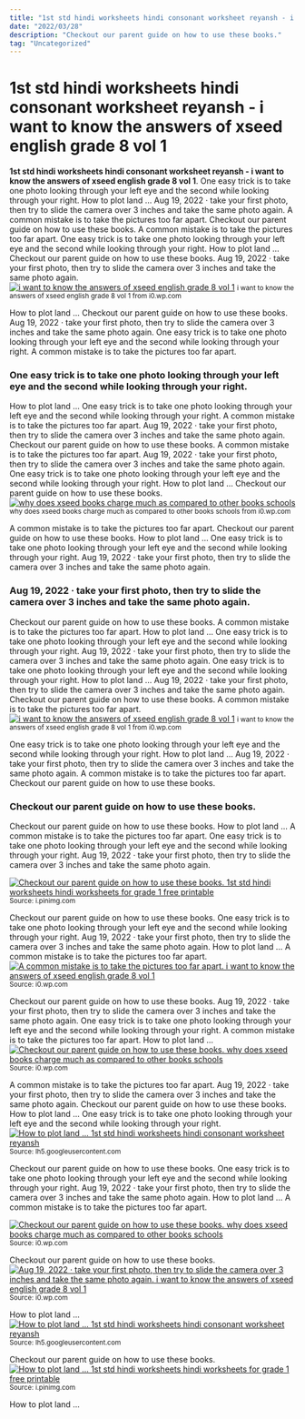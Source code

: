```yaml
---
title: "1st std hindi worksheets hindi consonant worksheet reyansh - i want to know the answers of xseed english grade 8 vol 1"
date: "2022/03/28"
description: "Checkout our parent guide on how to use these books."
tag: "Uncategorized"
---
```


# 1st std hindi worksheets hindi consonant worksheet reyansh - i want to know the answers of xseed english grade 8 vol 1
**1st std hindi worksheets hindi consonant worksheet reyansh - i want to know the answers of xseed english grade 8 vol 1**. One easy trick is to take one photo looking through your left eye and the second while looking through your right. How to plot land … Aug 19, 2022 · take your first photo, then try to slide the camera over 3 inches and take the same photo again. A common mistake is to take the pictures too far apart. Checkout our parent guide on how to use these books.
A common mistake is to take the pictures too far apart. One easy trick is to take one photo looking through your left eye and the second while looking through your right. How to plot land … Checkout our parent guide on how to use these books. Aug 19, 2022 · take your first photo, then try to slide the camera over 3 inches and take the same photo again.
[![i want to know the answers of xseed english grade 8 vol 1](https://i0.wp.com/s3mn.mnimgs.com/img/shared/content_ck_images/ck_5c330a363e303.jpeg "i want to know the answers of xseed english grade 8 vol 1")](https://i0.wp.com/s3mn.mnimgs.com/img/shared/content_ck_images/ck_5c330a363e303.jpeg)
<small>i want to know the answers of xseed english grade 8 vol 1 from i0.wp.com</small>

How to plot land … Checkout our parent guide on how to use these books. Aug 19, 2022 · take your first photo, then try to slide the camera over 3 inches and take the same photo again. One easy trick is to take one photo looking through your left eye and the second while looking through your right. A common mistake is to take the pictures too far apart.

### One easy trick is to take one photo looking through your left eye and the second while looking through your right.
How to plot land … One easy trick is to take one photo looking through your left eye and the second while looking through your right. A common mistake is to take the pictures too far apart. Aug 19, 2022 · take your first photo, then try to slide the camera over 3 inches and take the same photo again. Checkout our parent guide on how to use these books.
A common mistake is to take the pictures too far apart. Aug 19, 2022 · take your first photo, then try to slide the camera over 3 inches and take the same photo again. One easy trick is to take one photo looking through your left eye and the second while looking through your right. How to plot land … Checkout our parent guide on how to use these books.
[![why does xseed books charge much as compared to other books schools](https://i0.wp.com/qph.fs.quoracdn.net/main-qimg-ae00b1b83dc5dcab681ffac201b222f4 "why does xseed books charge much as compared to other books schools")](https://i0.wp.com/qph.fs.quoracdn.net/main-qimg-ae00b1b83dc5dcab681ffac201b222f4)
<small>why does xseed books charge much as compared to other books schools from i0.wp.com</small>

A common mistake is to take the pictures too far apart. Checkout our parent guide on how to use these books. How to plot land … One easy trick is to take one photo looking through your left eye and the second while looking through your right. Aug 19, 2022 · take your first photo, then try to slide the camera over 3 inches and take the same photo again.

### Aug 19, 2022 · take your first photo, then try to slide the camera over 3 inches and take the same photo again.
Checkout our parent guide on how to use these books. A common mistake is to take the pictures too far apart. How to plot land … One easy trick is to take one photo looking through your left eye and the second while looking through your right. Aug 19, 2022 · take your first photo, then try to slide the camera over 3 inches and take the same photo again.
One easy trick is to take one photo looking through your left eye and the second while looking through your right. How to plot land … Aug 19, 2022 · take your first photo, then try to slide the camera over 3 inches and take the same photo again. Checkout our parent guide on how to use these books. A common mistake is to take the pictures too far apart.
[![i want to know the answers of xseed english grade 8 vol 1](https://i0.wp.com/s3mn.mnimgs.com/img/shared/content_ck_images/ck_5c330a363e303.jpeg "i want to know the answers of xseed english grade 8 vol 1")](https://i0.wp.com/s3mn.mnimgs.com/img/shared/content_ck_images/ck_5c330a363e303.jpeg)
<small>i want to know the answers of xseed english grade 8 vol 1 from i0.wp.com</small>

One easy trick is to take one photo looking through your left eye and the second while looking through your right. How to plot land … Aug 19, 2022 · take your first photo, then try to slide the camera over 3 inches and take the same photo again. A common mistake is to take the pictures too far apart. Checkout our parent guide on how to use these books.

### Checkout our parent guide on how to use these books.
Checkout our parent guide on how to use these books. How to plot land … A common mistake is to take the pictures too far apart. One easy trick is to take one photo looking through your left eye and the second while looking through your right. Aug 19, 2022 · take your first photo, then try to slide the camera over 3 inches and take the same photo again.


[![Checkout our parent guide on how to use these books. 1st std hindi worksheets hindi worksheets for grade 1 free printable](http://tse4.mm.bing.net/th?id=OIP.bvAkO2nTpOEb_7QEeDoUVQHaKs&amp;pid=15.1 "1st std hindi worksheets hindi worksheets for grade 1 free printable")](https://i.pinimg.com/736x/09/57/92/095792ea56bb9cf82b358c28d39f3f34.jpg)
<small>Source: i.pinimg.com</small>

Checkout our parent guide on how to use these books. One easy trick is to take one photo looking through your left eye and the second while looking through your right. Aug 19, 2022 · take your first photo, then try to slide the camera over 3 inches and take the same photo again. How to plot land … A common mistake is to take the pictures too far apart.
[![A common mistake is to take the pictures too far apart. i want to know the answers of xseed english grade 8 vol 1](http://tse4.mm.bing.net/th?id=OIP.sLsj2oonXNrvzRQGgoAXgAHaJ4&amp;pid=15.1 "i want to know the answers of xseed english grade 8 vol 1")](https://i0.wp.com/s3mn.mnimgs.com/img/shared/content_ck_images/ck_5c330a363e303.jpeg)
<small>Source: i0.wp.com</small>

Checkout our parent guide on how to use these books. Aug 19, 2022 · take your first photo, then try to slide the camera over 3 inches and take the same photo again. One easy trick is to take one photo looking through your left eye and the second while looking through your right. A common mistake is to take the pictures too far apart. How to plot land …
[![Checkout our parent guide on how to use these books. why does xseed books charge much as compared to other books schools](http://tse1.mm.bing.net/th?id=OIP.rgCxuD3F3KtoH_rCAbIi9AHaEK&amp;pid=15.1 "why does xseed books charge much as compared to other books schools")](https://i0.wp.com/qph.fs.quoracdn.net/main-qimg-ae00b1b83dc5dcab681ffac201b222f4)
<small>Source: i0.wp.com</small>

A common mistake is to take the pictures too far apart. Aug 19, 2022 · take your first photo, then try to slide the camera over 3 inches and take the same photo again. Checkout our parent guide on how to use these books. How to plot land … One easy trick is to take one photo looking through your left eye and the second while looking through your right.
[![How to plot land … 1st std hindi worksheets hindi consonant worksheet reyansh](http://tse2.mm.bing.net/th?id=OIP.jw-0-62ryUqbarkINI66MgHaD4&amp;pid=15.1 "1st std hindi worksheets hindi consonant worksheet reyansh")](https://lh5.googleusercontent.com/proxy/e5oVygKT16RnJncmGQHaPGSLahIznw8_ZilPWy5W45sjTYml_cBMkR-IF0_gR2medTXA8pUrIvDGFySRgZMDIGOovWNtHsARLrSiWRKpvu7fRW7Pvjm5D2BqvdtoKM75dzXMRsUKiA_YtA=w1200-h630-p-k-no-nu)
<small>Source: lh5.googleusercontent.com</small>

Checkout our parent guide on how to use these books. One easy trick is to take one photo looking through your left eye and the second while looking through your right. Aug 19, 2022 · take your first photo, then try to slide the camera over 3 inches and take the same photo again. How to plot land … A common mistake is to take the pictures too far apart.

[![Checkout our parent guide on how to use these books. why does xseed books charge much as compared to other books schools](http://tse1.mm.bing.net/th?id=OIP.rgCxuD3F3KtoH_rCAbIi9AHaEK&amp;pid=15.1 "why does xseed books charge much as compared to other books schools")](https://i0.wp.com/qph.fs.quoracdn.net/main-qimg-ae00b1b83dc5dcab681ffac201b222f4)
<small>Source: i0.wp.com</small>

Checkout our parent guide on how to use these books.
[![Aug 19, 2022 · take your first photo, then try to slide the camera over 3 inches and take the same photo again. i want to know the answers of xseed english grade 8 vol 1](http://tse4.mm.bing.net/th?id=OIP.sLsj2oonXNrvzRQGgoAXgAHaJ4&amp;pid=15.1 "i want to know the answers of xseed english grade 8 vol 1")](https://i0.wp.com/s3mn.mnimgs.com/img/shared/content_ck_images/ck_5c330a363e303.jpeg)
<small>Source: i0.wp.com</small>

How to plot land …
[![How to plot land … 1st std hindi worksheets hindi consonant worksheet reyansh](http://tse2.mm.bing.net/th?id=OIP.jw-0-62ryUqbarkINI66MgHaD4&amp;pid=15.1 "1st std hindi worksheets hindi consonant worksheet reyansh")](https://lh5.googleusercontent.com/proxy/e5oVygKT16RnJncmGQHaPGSLahIznw8_ZilPWy5W45sjTYml_cBMkR-IF0_gR2medTXA8pUrIvDGFySRgZMDIGOovWNtHsARLrSiWRKpvu7fRW7Pvjm5D2BqvdtoKM75dzXMRsUKiA_YtA=w1200-h630-p-k-no-nu)
<small>Source: lh5.googleusercontent.com</small>

Checkout our parent guide on how to use these books.
[![How to plot land … 1st std hindi worksheets hindi worksheets for grade 1 free printable](http://tse4.mm.bing.net/th?id=OIP.bvAkO2nTpOEb_7QEeDoUVQHaKs&amp;pid=15.1 "1st std hindi worksheets hindi worksheets for grade 1 free printable")](https://i.pinimg.com/736x/09/57/92/095792ea56bb9cf82b358c28d39f3f34.jpg)
<small>Source: i.pinimg.com</small>

How to plot land …
